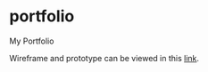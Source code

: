 # portfolio
My Portfolio


Wireframe and prototype can be viewed in this [link](https://xd.adobe.com/view/feafb579-5a8c-40fa-a932-a7634a9d05fb-abfc/screen/ca97f4cc-45fb-44b5-a884-ba8926d38174).

